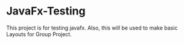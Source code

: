 # JavaFx-Testing
This project is for testing javafx. Also, this will be used to make basic Layouts for Group Project. 
